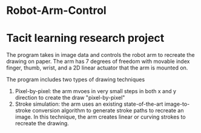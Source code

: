 # Robot-Arm-Control

# Tacit learning research project
The program takes in image data and controls the robot arm to recreate the drawing on paper. 
The arm has 7 degrees of freedom with movable index finger, thumb, wrist, and a 2D linear actuator that the arm is mounted on. 

The program includes two types of drawing techniques

1. Pixel-by-pixel: the arm mvoes in very small steps in both x and y direction to create the draw "pixel-by-pixel"
2. Stroke simulation: the arm uses an existing state-of-the-art image-to-stroke conversion algorithm to generate stroke paths to recreate an image. In this technique, the arm creates linear or curving strokes to recreate the drawing.
